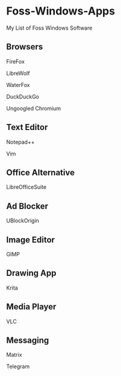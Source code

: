# Foss-Windows-Apps
My List of Foss Windows Software







## Browsers

FireFox

LibreWolf

WaterFox

DuckDuckGo

Ungoogled Chromium



## Text Editor

Notepad++

Vim



## Office Alternative

LibreOfficeSuite



## Ad Blocker

UBlockOrigin



## Image Editor

GIMP 



## Drawing App
Krita



## Media Player

VLC



## Messaging 

Matrix

Telegram

##
